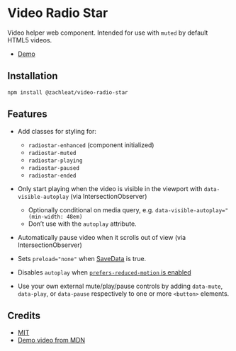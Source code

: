 # Video Radio Star

Video helper web component. Intended for use with `muted` by default HTML5 videos.

* [Demo](https://zachleat.github.io/video-radio-star/demo.html)

## Installation

```
npm install @zachleat/video-radio-star
```

## Features

* Add classes for styling for:
  * `radiostar-enhanced` (component initialized)
  * `radiostar-muted`
  * `radiostar-playing`
  * `radiostar-paused`
  * `radiostar-ended`

* Only start playing when the video is visible in the viewport with `data-visible-autoplay` (via IntersectionObserver)
  * Optionally conditional on media query, e.g. `data-visible-autoplay="(min-width: 48em)`
  * Don’t use with the `autoplay` attribute.
* Automatically pause video when it scrolls out of view  (via IntersectionObserver)
* Sets `preload="none"` when [SaveData](https://caniuse.com/mdn-api_networkinformation_savedata) is true.
* Disables `autoplay` when [`prefers-reduced-motion` is enabled](https://developer.mozilla.org/en-US/docs/Web/CSS/@media/prefers-reduced-motion)
* Use your own external mute/play/pause controls by adding `data-mute`, `data-play`, or `data-pause` respectively to one or more `<button>` elements.

## Credits

* [MIT](./LICENSE)
* [Demo video from MDN](https://developer.mozilla.org/en-US/docs/Web/HTML/Element/video)